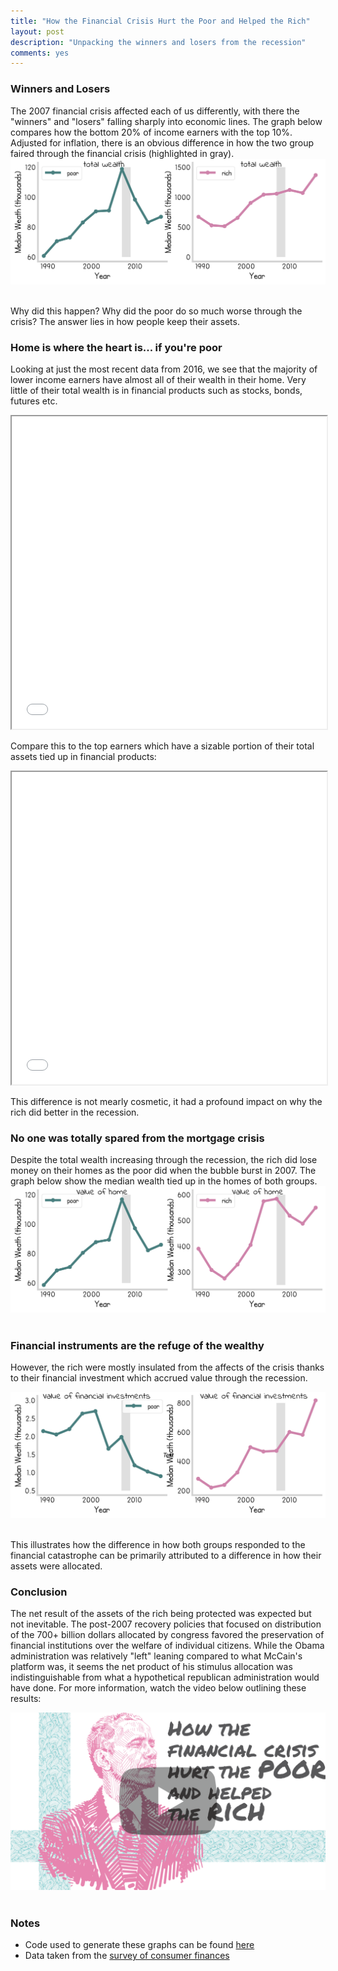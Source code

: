 ```yaml
---
title: "How the Financial Crisis Hurt the Poor and Helped the Rich"
layout: post
description: "Unpacking the winners and losers from the recession"
comments: yes
---
```

<html>
<link rel="stylesheet"
          href="https://fonts.googleapis.com/css?family=Indie+Flower">
<style>

      h1,h2,h3,head,title {

        font-family: 'Indie Flower',serif;
        outline-color: white;
        color: black;
        background: black url(res/blog_17/leaves2.jpg) repeat 0 0;

        <!-- background-color: slategrey; -->
}
</style>
</html>


### Winners and Losers

The 2007 financial crisis affected each of us differently, with there the "winners" and "losers" falling sharply
into economic lines. The graph below compares how the bottom 20% of income earners with the top 10%. Adjusted for inflation,
there is an obvious difference in how the two group faired through the financial crisis (highlighted in gray).
<a href="res/blog_17/wealth.png">
<img src="res/blog_17/wealth.png">
</a>﻿

Why did this happen? Why did the poor do so much worse through the crisis? The answer lies in how people keep their assets.

### Home is where the heart is... if you're poor

Looking at just the most recent data from 2016, we see that the majority of lower income earners have almost all of their wealth in their home.
Very little of their total wealth is in financial products such as stocks, bonds, futures etc.
 <iframe src="res/blog_17/rich-and-poor-pie2/index.html" height="500" width="100%" scrolling="no"></iframe>

Compare this to the top earners which have a sizable portion of their total assets tied up in financial products:
 <iframe src="res/blog_17/rich-and-poor-pie/index.html" height="500" width="100%" scrolling="no"></iframe>

This difference is not mearly cosmetic, it had a profound impact on why the rich did better in the recession.

### No one was totally spared from the mortgage crisis

Despite the total wealth increasing through the recession, the rich did lose money on their homes as the poor did when the bubble burst in 2007.
The graph below show the median wealth tied up in the homes of both groups.
<a href="res/blog_17/housing.png">
<img src="res/blog_17/housing.png">
</a>﻿


### Financial instruments are the refuge of the wealthy

However, the rich were mostly insulated from the affects of the crisis thanks to their financial investment which accrued value through the recession.

<a href="res/blog_17/finance.png">
<img src="res/blog_17/finance.png">
</a>﻿

This illustrates how the difference in how both groups responded to the financial catastrophe can be primarily attributed to a difference in how their assets were allocated.

### Conclusion

The net result of the assets of the rich being protected was expected but not inevitable. The post-2007 recovery policies that focused on distribution of the 700+ billion dollars allocated
 by congress favored the preservation of financial institutions over the welfare of individual citizens. While the Obama administration was relatively "left" leaning compared to what McCain's
 platform was, it seems the net product of his stimulus allocation was indistinguishable from what a hypothetical republican administration would have done. For more information, watch the
 video below outlining these results:

<a href="res/blog_17/obama_thumb.png">
<img src="res/blog_17/obama_thumb.png">
</a>﻿

### Notes
* Code used to generate these graphs can be found [here](https://github.com/NicholasARossi/VizSnacks)
* Data taken from the [survey of consumer finances](https://www.federalreserve.gov/econres/scfindex.htm)
